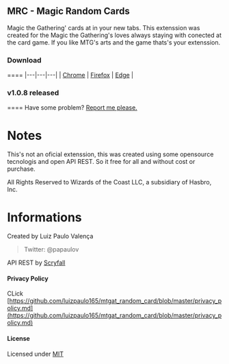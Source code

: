## MRC - Magic Random Cards

Magic the Gathering' cards at in your new tabs.
This extenssion was created for the Magic the Gathering's loves always staying with conected at the card game. 
If you like MTG's arts and the game thats's your extenssion.

### Download
====
|---|---|---|
| [Chrome](https://chrome.google.com/webstore/detail/magic-the-gathering-rando/hlacgeakpipeoclkgokgockcojcledlg?hl=pt-BR)  |  [Firefox](https://addons.mozilla.org/pt-BR/firefox/addon/mtg-random-card/) | [Edge](https://microsoftedge.microsoft.com/addons/detail/mrc-mtg-random-card/hdnobdghgcnlopdjlcdloakpdjeleijf)  |

### v1.0.8 released
====
Have some problem? [Report me please.](https://github.com/luizpaulo165/mtgat_random_card/issues) 

Notes
====
This's not an oficial extenssion, this was created using some opensource tecnologis and open API REST. So it free for all and without cost or purchase.

 All Rights Reserved to Wizards of the Coast LLC, a subsidiary of Hasbro, Inc.

Informations
====
Created by Luiz Paulo Valença
> Twitter: @papaulov

API REST by [Scryfall](https://scryfall.com/)

#### Privacy Policy
CLick [https://github.com/luizpaulo165/mtgat_random_card/blob/master/privacy_policy.md](https://github.com/luizpaulo165/mtgat_random_card/blob/master/privacy_policy.md)

#### License 
Licensed under [MIT](https://opensource.org/licenses/MIT)
